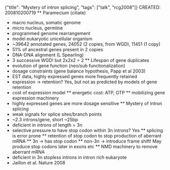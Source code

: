 {"title": "Mystery of intron splicing", "tags": ["talk", "rcg2008"]}
CREATED: 200810200719
** Paramecium (ciliate)
 * macro nucleus, somatic genome
 * micro nucleus, germline
 * programmed genome rearrangement
 * model eukaryotic unicellular organism
 * ~39642 annotated genes, 24052 (2 copies, from WGD), 11451 (1 copy)
 * 51% of ancestral genes present in 2 copies
 * DNA-DNA alignment (L Spearling)
 * 3 successive WGD! but 2x2x2 = 2
** Lifespan of gene duplicates
 * evolution of gene function (neo/sub functionalization)
 * dosage constraints (gene balance hypothesis, Papp et al 2003)
 * EST data, highly expressed genes more frequently retained
 * expression -> retention? Yes, but not as predicted by models of gene retention
 * cost of expression model
 ** energetic cost: ATP, GTP
 ** mobilizing gene expression machinery
 * highly expressed genes are more dosage sensitive
** Mystery of intron splicing
 * weak signals for splice sites/branch points
 * ~2.3 introns/gene, short ~25bp
 * deficient in introns of length = 3n
 * selective pressure to have stop codon within 3n introns? Yes
 ** splicing is error prone
 ** retention of stop codon to stop production of aberrant mRNA
 ** 3n -> has stop codon
 ** non-3n -> introduce frame shift! May produce stop codons later in exons etc
 ** NMD machinery to remove aberrant mRNA
 * deficient in 3n stopless introns in intron rich eukaryote
 * Jaillon et al. Nature 2008

